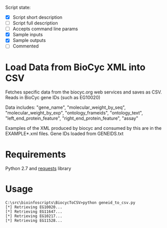 

Script state:
 - [x] Script short description
 - [ ] Script full description
 - [ ] Accepts command line params
 - [x] Sample inputs
 - [x] Sample outputs
 - [ ] Commented

# Load Data from BioCyc XML into CSV
 
Fetches specific data from the biocyc.org web services and saves as CSV. Reads in BioCyc gene IDs (such as EG10020)

Data includes: "gene_name", "molecular_weight_by_seq", "molecular_weight_by_exp", "ontology_frameids", "ontology_text", "left_end_protein_feature", "right_end_protein_feature", "assay"

Examples of the XML produced by biocyc and consumed by this are in the EXAMPLE*.xml files.
Gene IDs loaded from GENEIDS.txt

# Requirements

Python 2.7 and [requests](http://docs.python-requests.org/en/master/) library

# Usage

```
C:\src\bioinfoscripts\BiocycToCSV>python geneid_to_csv.py
[*] Retrieving EG10020...
[*] Retrieving EG11647...
[*] Retrieving EG10217...
[*] Retrieving EG11528...
```

